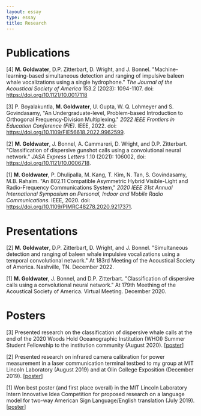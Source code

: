 ```yaml
---
layout: essay
type: essay
title: Research
---
```


<h1>Publications</h1>
[4] <b>M. Goldwater</b>, D.P. Zitterbart, D. Wright, and J. Bonnel. "Machine-learning-based simultaneous detection and ranging of impulsive baleen whale vocalizations using a single hydrophone." <em>The Journal of the Acoustical Society of America</em> 153.2 (2023): 1094-1107. doi: <a href="https://doi.org/10.1121/10.0017118" target="_blank">https://doi.org/10.1121/10.0017118</a>

[3] P. Boyalakuntla, <b>M. Goldwater</b>, U. Gupta, W. Q. Lohmeyer and S. Govindasamy, "An Undergraduate-level, Problem-based Introduction to Orthogonal Frequency-Division Multiplexing." <em>2022 IEEE Frontiers in Education Conference (FIE)</em>. IEEE, 2022. doi: <a href="https://doi.org/10.1109/FIE56618.2022.9962599" target="_blank">https://doi.org/10.1109/FIE56618.2022.9962599</a>.

[2] <b>M. Goldwater</b>, J. Bonnel, A. Cammareri, D. Wright, and D.P. Zitterbart. "Classification of dispersive gunshot calls using a convolutional neural network." <em>JASA Express Letters</em> 1.10 (2021): 106002, doi: <a href="https://doi.org/10.1121/10.0006718" target="_blank">https://doi.org/10.1121/10.0006718</a>.

[1] <b>M. Goldwater</b>, P. Dhulipalla, M. Kang, T. Kim, N. Tan, S. Govindasamy, M.B. Rahaim. "An 802.11 Compatible Asymmetric Hybrid Visible-Light and Radio-Frequency Communications System," <em>2020 IEEE 31st Annual International Symposium on Personal, Indoor and Mobile Radio Communications</em>. IEEE, 2020. doi: <a href="https://doi.org/10.1109/PIMRC48278.2020.9217371" target="_blank">https://doi.org/10.1109/PIMRC48278.2020.9217371</a>.

<h1>Presentations</h1>
[2] <b>M. Goldwater</b>, D.P. Zitterbart, D. Wright, and J. Bonnel. "Simultaneous detection and ranging of baleen whale impulsive vocalizations using a temporal convolutional network." At 183rd Meeting of the Acoustical Society of America. Nashville, TN. December 2022.

[1] <b>M. Goldwater</b>, J. Bonnel, and D.P. Zitterbart. "Classification of dispersive calls using a convolutional neural network." At 179th Meething of the Acoustical Society of America. Virtual Meeting. December 2020.

<h1>Posters</h1>

[3] Presented research on the classification of dispersive whale calls at the end of the 2020 Woods Hold Oceanographic Institution (WHOI) Summer Student Fellowship to the institution community (August 2020). [<a href="{{ site.baseurl}}/posters/SSF_Poster.pdf" target="_blank">poster</a>]

[2] Presented research on infrared camera calibration for power measurement in a laser communication terminal testbed to my group at MIT Lincoln Laboratory (August 2019) and at Olin College Exposition (December 2019). [<a href="{{ site.baseurl}}/posters/MITLL_Poster.pdf" target="_blank">poster</a>]

[1] Won best poster (and first place overall) in the MIT Lincoln Laboratory Intern Innovative Idea Competition for proposed research on a language model for two-way American Sign Language/English translation (July 2019). [<a href="{{ site.baseurl}}/posters/ENVOY_Poster.pdf" target="_blank">poster</a>]
